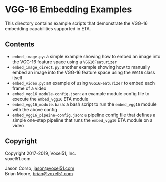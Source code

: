 # VGG-16 Embedding Examples

This directory contains example scripts that demonstrate the VGG-16 embedding
capabilities supported in ETA.


## Contents

- `embed_image.py`: a simple example showing how to embed an image into the
    VGG-16 feature space using a `VGG16Featurizer`
- `embed_image_direct.py`: another example showing how to manually embed an
    image into the VGG-16 feature space using the `VGG16` class itself
- `embed_video.py`: an example of using `VGG16Featurizer` to embed each frame
    of a video
- `embed_vgg16_module-config.json`: an example module config file to execute
    the `embed_vgg16` ETA module
- `embed_vgg16_module.bash`: a bash script to run the `embed_vgg16` module
    with the above config
- `embed_vgg16_pipeine-config.json`: a pipeline config file that defines a
    simple one-step pipeline that runs the `embed_vgg16` ETA module on a video


## Copyright

Copyright 2017-2019, Voxel51, Inc.<br>
voxel51.com

Jason Corso, jason@voxel51.com<br>
Brian Moore, brian@voxel51.com
